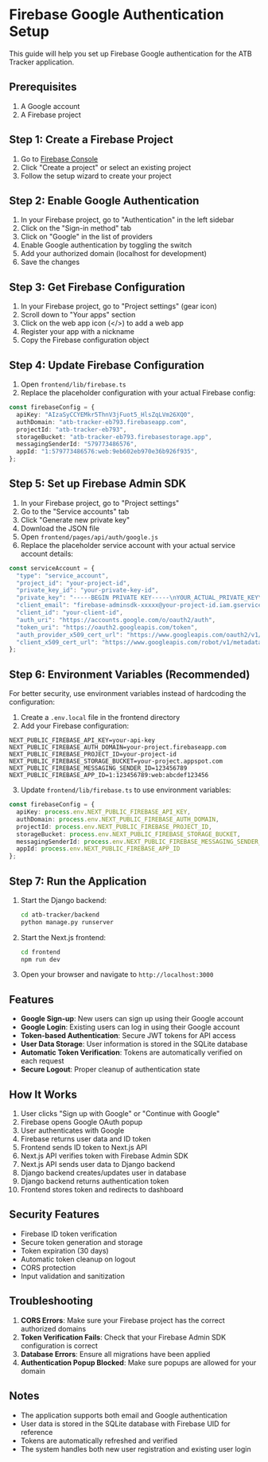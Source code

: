 # Firebase Google Authentication Setup

This guide will help you set up Firebase Google authentication for the ATB Tracker application.

## Prerequisites

1. A Google account
2. A Firebase project

## Step 1: Create a Firebase Project

1. Go to [Firebase Console](https://console.firebase.google.com/)
2. Click "Create a project" or select an existing project
3. Follow the setup wizard to create your project

## Step 2: Enable Google Authentication

1. In your Firebase project, go to "Authentication" in the left sidebar
2. Click on the "Sign-in method" tab
3. Click on "Google" in the list of providers
4. Enable Google authentication by toggling the switch
5. Add your authorized domain (localhost for development)
6. Save the changes

## Step 3: Get Firebase Configuration

1. In your Firebase project, go to "Project settings" (gear icon)
2. Scroll down to "Your apps" section
3. Click on the web app icon (</>) to add a web app
4. Register your app with a nickname
5. Copy the Firebase configuration object

## Step 4: Update Firebase Configuration

1. Open `frontend/lib/firebase.ts`
2. Replace the placeholder configuration with your actual Firebase config:

```Typescript
const firebaseConfig = {
  apiKey: "AIzaSyCCYEMkr5ThnV3jFuot5_HlsZqLVm26XQ0",
  authDomain: "atb-tracker-eb793.firebaseapp.com",
  projectId: "atb-tracker-eb793",
  storageBucket: "atb-tracker-eb793.firebasestorage.app",
  messagingSenderId: "579773486576",
  appId: "1:579773486576:web:9eb602eb970e36b926f935",
};
```

## Step 5: Set up Firebase Admin SDK

1. In your Firebase project, go to "Project settings"
2. Go to the "Service accounts" tab
3. Click "Generate new private key"
4. Download the JSON file
5. Open `frontend/pages/api/auth/google.js`
6. Replace the placeholder service account with your actual service account details:

```javascript
const serviceAccount = {
  "type": "service_account",
  "project_id": "your-project-id",
  "private_key_id": "your-private-key-id",
  "private_key": "-----BEGIN PRIVATE KEY-----\nYOUR_ACTUAL_PRIVATE_KEY\n-----END PRIVATE KEY-----\n",
  "client_email": "firebase-adminsdk-xxxxx@your-project-id.iam.gserviceaccount.com",
  "client_id": "your-client-id",
  "auth_uri": "https://accounts.google.com/o/oauth2/auth",
  "token_uri": "https://oauth2.googleapis.com/token",
  "auth_provider_x509_cert_url": "https://www.googleapis.com/oauth2/v1/certs",
  "client_x509_cert_url": "https://www.googleapis.com/robot/v1/metadata/x509/firebase-adminsdk-xxxxx%40your-project-id.iam.gserviceaccount.com"
};
```

## Step 6: Environment Variables (Recommended)

For better security, use environment variables instead of hardcoding the configuration:

1. Create a `.env.local` file in the frontend directory
2. Add your Firebase configuration:

```env
NEXT_PUBLIC_FIREBASE_API_KEY=your-api-key
NEXT_PUBLIC_FIREBASE_AUTH_DOMAIN=your-project.firebaseapp.com
NEXT_PUBLIC_FIREBASE_PROJECT_ID=your-project-id
NEXT_PUBLIC_FIREBASE_STORAGE_BUCKET=your-project.appspot.com
NEXT_PUBLIC_FIREBASE_MESSAGING_SENDER_ID=123456789
NEXT_PUBLIC_FIREBASE_APP_ID=1:123456789:web:abcdef123456
```

3. Update `frontend/lib/firebase.ts` to use environment variables:

```typescript
const firebaseConfig = {
  apiKey: process.env.NEXT_PUBLIC_FIREBASE_API_KEY,
  authDomain: process.env.NEXT_PUBLIC_FIREBASE_AUTH_DOMAIN,
  projectId: process.env.NEXT_PUBLIC_FIREBASE_PROJECT_ID,
  storageBucket: process.env.NEXT_PUBLIC_FIREBASE_STORAGE_BUCKET,
  messagingSenderId: process.env.NEXT_PUBLIC_FIREBASE_MESSAGING_SENDER_ID,
  appId: process.env.NEXT_PUBLIC_FIREBASE_APP_ID
};
```

## Step 7: Run the Application

1. Start the Django backend:
   ```bash
   cd atb-tracker/backend
   python manage.py runserver
   ```

2. Start the Next.js frontend:
   ```bash
   cd frontend
   npm run dev
   ```

3. Open your browser and navigate to `http://localhost:3000`

## Features

- **Google Sign-up**: New users can sign up using their Google account
- **Google Login**: Existing users can log in using their Google account
- **Token-based Authentication**: Secure JWT tokens for API access
- **User Data Storage**: User information is stored in the SQLite database
- **Automatic Token Verification**: Tokens are automatically verified on each request
- **Secure Logout**: Proper cleanup of authentication state

## How It Works

1. User clicks "Sign up with Google" or "Continue with Google"
2. Firebase opens Google OAuth popup
3. User authenticates with Google
4. Firebase returns user data and ID token
5. Frontend sends ID token to Next.js API
6. Next.js API verifies token with Firebase Admin SDK
7. Next.js API sends user data to Django backend
8. Django backend creates/updates user in database
9. Django backend returns authentication token
10. Frontend stores token and redirects to dashboard

## Security Features

- Firebase ID token verification
- Secure token generation and storage
- Token expiration (30 days)
- Automatic token cleanup on logout
- CORS protection
- Input validation and sanitization

## Troubleshooting

1. **CORS Errors**: Make sure your Firebase project has the correct authorized domains
2. **Token Verification Fails**: Check that your Firebase Admin SDK configuration is correct
3. **Database Errors**: Ensure all migrations have been applied
4. **Authentication Popup Blocked**: Make sure popups are allowed for your domain

## Notes

- The application supports both email and Google authentication
- User data is stored in the SQLite database with Firebase UID for reference
- Tokens are automatically refreshed and verified
- The system handles both new user registration and existing user login 